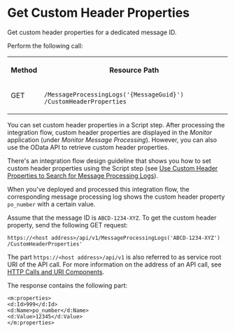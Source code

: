 <!-- loiob90b0b5ffc01491d95edc06bfce00f8d -->

# Get Custom Header Properties

Get custom header properties for a dedicated message ID.



Perform the following call:


<table>
<tr>
<th valign="top">

Method



</th>
<th valign="top">

Resource Path



</th>
</tr>
<tr>
<td valign="top">

GET



</td>
<td valign="top">

 `​/MessageProcessingLogs('{MessageGuid}')​/CustomHeaderProperties` 



</td>
</tr>
</table>

You can set custom header properties in a Script step. After processing the integration flow, custom header properties are displayed in the *Monitor* application \(under *Monitor Message Processing*\). However, you can also use the OData API to retrieve custom header properties.

There's an integration flow design guideline that shows you how to set custom header properties using the Script step \(see [Use Custom Header Properties to Search for Message Processing Logs](use-custom-header-properties-to-search-for-message-processing-logs-d4b5839.md)\).

When you've deployed and processed this integration flow, the corresponding message processing log shows the custom header property `po_number` with a certain value.

Assume that the message ID is `ABCD-1234-XYZ`. To get the custom header property, send the following GET request:

`https://<host address>/api/v1/MessageProcessingLogs('ABCD-1234-XYZ')​/CustomHeaderProperties'`

The part `https://<host address>/api/v1` is also referred to as service root URI of the API call. For more information on the address of an API call, see [HTTP Calls and URI Components](http-calls-and-uri-components-ca75e12.md).

The response contains the following part:

```
<m:properties>
<d:Id>999</d:Id>
<d:Name>po_number</d:Name>
<d:Value>12345</d:Value>
</m:properties>
```

